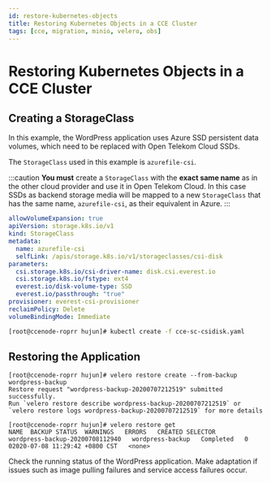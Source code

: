 ```yaml
---
id: restore-kubernetes-objects
title: Restoring Kubernetes Objects in a CCE Cluster
tags: [cce, migration, minio, velero, obs]
---
```


# Restoring Kubernetes Objects in a CCE Cluster

## Creating a StorageClass

In this example, the WordPress application uses Azure SSD persistent
data volumes, which need to be replaced with Open Telekom Cloud SSDs.

The `StorageClass` used in this example is `azurefile-csi`. 

:::caution
**You must** create a `StorageClass` with the **exact same name** as in the other cloud provider and use it in Open Telekom Cloud. In this case SSDs as backend storage media will be mapped to a new `StorageClass` that has the same name, `azurefile-csi`, as their equivalent in Azure. 
:::

```yaml title="cce-sc-csidisk.yaml"
allowVolumeExpansion: true
apiVersion: storage.k8s.io/v1
kind: StorageClass
metadata:
  name: azurefile-csi
  selfLink: /apis/storage.k8s.io/v1/storageclasses/csi-disk
parameters:
  csi.storage.k8s.io/csi-driver-name: disk.csi.everest.io
  csi.storage.k8s.io/fstype: ext4
  everest.io/disk-volume-type: SSD
  everest.io/passthrough: "true"
provisioner: everest-csi-provisioner
reclaimPolicy: Delete
volumeBindingMode: Immediate
```

```bash
[root@ccenode-roprr hujun]# kubectl create -f cce-sc-csidisk.yaml
```

## Restoring the Application

```
[root@ccenode-roprr hujun]# velero restore create --from-backup   wordpress-backup
Restore request "wordpress-backup-20200707212519" submitted successfully.
Run `velero restore describe wordpress-backup-20200707212519` or `velero restore logs wordpress-backup-20200707212519` for more details

[root@ccenode-roprr hujun]# velero restore get
NAME  BACKUP STATUS  WARNINGS   ERRORS   CREATED SELECTOR
wordpress-backup-20200708112940   wordpress-backup   Completed   0  02020-07-08 11:29:42 +0800 CST   <none>
```

Check the running status of the WordPress application. Make adaptation
if issues such as image pulling failures and service access failures
occur.
